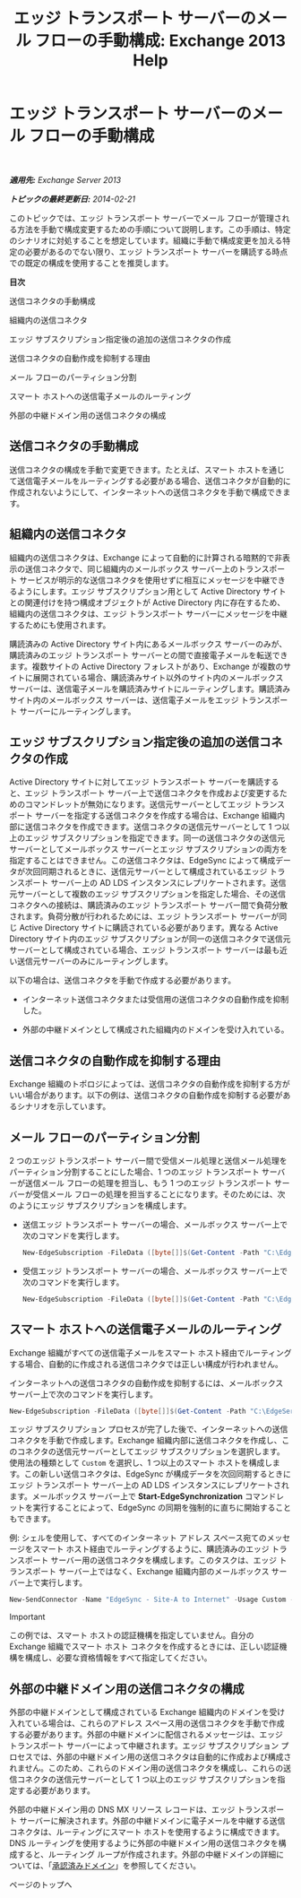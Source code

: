 ﻿---
title: 'エッジ トランスポート サーバーのメール フローの手動構成: Exchange 2013 Help'
TOCTitle: エッジ トランスポート サーバーのメール フローの手動構成
ms:assetid: cb4cc165-6c09-44ab-a95f-167ae8ed2485
ms:mtpsurl: https://technet.microsoft.com/ja-jp/library/Dn606261(v=EXCHG.150)
ms:contentKeyID: 61180562
ms.date: 04/24/2018
mtps_version: v=EXCHG.150
ms.translationtype: HT
---

# エッジ トランスポート サーバーのメール フローの手動構成

 

_**適用先:** Exchange Server 2013_

_**トピックの最終更新日:** 2014-02-21_

このトピックでは、エッジ トランスポート サーバーでメール フローが管理される方法を手動で構成変更するための手順について説明します。この手順は、特定のシナリオに対処することを想定しています。組織に手動で構成変更を加える特定の必要があるのでない限り、エッジ トランスポート サーバーを購読する時点での既定の構成を使用することを推奨します。

**目次**

送信コネクタの手動構成

組織内の送信コネクタ

エッジ サブスクリプション指定後の追加の送信コネクタの作成

送信コネクタの自動作成を抑制する理由

メール フローのパーティション分割

スマート ホストへの送信電子メールのルーティング

外部の中継ドメイン用の送信コネクタの構成

## 送信コネクタの手動構成

送信コネクタの構成を手動で変更できます。たとえば、スマート ホストを通じて送信電子メールをルーティングする必要がある場合、送信コネクタが自動的に作成されないようにして、インターネットへの送信コネクタを手動で構成できます。

## 組織内の送信コネクタ

組織内の送信コネクタは、Exchange によって自動的に計算される暗黙的で非表示の送信コネクタで、同じ組織内のメールボックス サーバー上のトランスポート サービスが明示的な送信コネクタを使用せずに相互にメッセージを中継できるようにします。エッジ サブスクリプション用として Active Directory サイトとの関連付けを持つ構成オブジェクトが Active Directory 内に存在するため、組織内の送信コネクタは、エッジ トランスポート サーバーにメッセージを中継するためにも使用されます。

購読済みの Active Directory サイト内にあるメールボックス サーバーのみが、購読済みのエッジ トランスポート サーバーとの間で直接電子メールを転送できます。複数サイトの Active Directory フォレストがあり、Exchange が複数のサイトに展開されている場合、購読済みサイト以外のサイト内のメールボックス サーバーは、送信電子メールを購読済みサイトにルーティングします。購読済みサイト内のメールボックス サーバーは、送信電子メールをエッジ トランスポート サーバーにルーティングします。

## エッジ サブスクリプション指定後の追加の送信コネクタの作成

Active Directory サイトに対してエッジ トランスポート サーバーを購読すると、エッジ トランスポート サーバー上で送信コネクタを作成および変更するためのコマンドレットが無効になります。送信元サーバーとしてエッジ トランスポート サーバーを指定する送信コネクタを作成する場合は、Exchange 組織内部に送信コネクタを作成できます。送信コネクタの送信元サーバーとして 1 つ以上のエッジ サブスクリプションを指定できます。同一の送信コネクタの送信元サーバーとしてメールボックス サーバーとエッジ サブスクリプションの両方を指定することはできません。この送信コネクタは、EdgeSync によって構成データが次回同期されるときに、送信元サーバーとして構成されているエッジ トランスポート サーバー上の AD LDS インスタンスにレプリケートされます。送信元サーバーとして複数のエッジ サブスクリプションを指定した場合、その送信コネクタへの接続は、購読済みのエッジ トランスポート サーバー間で負荷分散されます。負荷分散が行われるためには、エッジ トランスポート サーバーが同じ Active Directory サイトに購読されている必要があります。異なる Active Directory サイト内のエッジ サブスクリプションが同一の送信コネクタで送信元サーバーとして構成されている場合、エッジ トランスポート サーバーは最も近い送信元サーバーのみにルーティングします。

以下の場合は、送信コネクタを手動で作成する必要があります。

  - インターネット送信コネクタまたは受信用の送信コネクタの自動作成を抑制した。

  - 外部の中継ドメインとして構成された組織内のドメインを受け入れている。

## 送信コネクタの自動作成を抑制する理由

Exchange 組織のトポロジによっては、送信コネクタの自動作成を抑制する方がいい場合があります。以下の例は、送信コネクタの自動作成を抑制する必要があるシナリオを示しています。

## メール フローのパーティション分割

2 つのエッジ トランスポート サーバー間で受信メール処理と送信メール処理をパーティション分割することにした場合、1 つのエッジ トランスポート サーバーが送信メール フローの処理を担当し、もう 1 つのエッジ トランスポート サーバーが受信メール フローの処理を担当することになります。そのためには、次のようにエッジ サブスクリプションを構成します。

  - 送信エッジ トランスポート サーバーの場合、メールボックス サーバー上で次のコマンドを実行します。
    
    ```powershell
    New-EdgeSubscription -FileData ([byte[]]$(Get-Content -Path "C:\EdgeServerSubscription.xml" -Encoding Byte -ReadCount 0)) -Site "Site-A" -CreateInboundSendConnector $false -CreateInternetSendConnector $true
    ```

  - 受信エッジ トランスポート サーバーの場合、メールボックス サーバー上で次のコマンドを実行します。
    
    ```powershell
    New-EdgeSubscription -FileData ([byte[]]$(Get-Content -Path "C:\EdgeServerSubscription.xml" -Encoding Byte -ReadCount 0)) -Site "Site-A" -CreateInboundSendConnector $true -CreateInternetSendConnector $false
    ```

## スマート ホストへの送信電子メールのルーティング

Exchange 組織がすべての送信電子メールをスマート ホスト経由でルーティングする場合、自動的に作成される送信コネクタでは正しい構成が行われません。

インターネットへの送信コネクタの自動作成を抑制するには、メールボックス サーバー上で次のコマンドを実行します。

```powershell
New-EdgeSubscription -FileData ([byte[]]$(Get-Content -Path "C:\EdgeServerSubscription.xml" -Encoding Byte -ReadCount 0)) -Site "Site-A" -CreateInternetSendConnector $false
```

エッジ サブスクリプション プロセスが完了した後で、インターネットへの送信コネクタを手動で作成します。Exchange 組織内部に送信コネクタを作成し、このコネクタの送信元サーバーとしてエッジ サブスクリプションを選択します。使用法の種類として `Custom` を選択し、1 つ以上のスマート ホストを構成します。この新しい送信コネクタは、EdgeSync が構成データを次回同期するときにエッジ トランスポート サーバー上の AD LDS インスタンスにレプリケートされます。メールボックス サーバー上で **Start-EdgeSynchronization** コマンドレットを実行することによって、EdgeSync の同期を強制的に直ちに開始することもできます。

例: シェルを使用して、すべてのインターネット アドレス スペース宛てのメッセージをスマート ホスト経由でルーティングするように、購読済みのエッジ トランスポート サーバー用の送信コネクタを構成します。このタスクは、エッジ トランスポート サーバー上ではなく、Exchange 組織内部のメールボックス サーバー上で実行します。

```powershell
New-SendConnector -Name "EdgeSync - Site-A to Internet" -Usage Custom -AddressSpaces SMTP:*;100 -DNSRoutingEnabled $false -SmartHosts 192.168.10.1 -SmartHostAuthMechanism None -SourceTransportServers EdgeSubscriptionName
```


> [!IMPORTANT]
> この例では、スマート ホストの認証機構を指定していません。自分の Exchange 組織でスマート ホスト コネクタを作成するときには、正しい認証機構を構成し、必要な資格情報をすべて指定してください。



## 外部の中継ドメイン用の送信コネクタの構成

外部の中継ドメインとして構成されている Exchange 組織内のドメインを受け入れている場合は、これらのアドレス スペース用の送信コネクタを手動で作成する必要があります。外部の中継ドメインに配信されるメッセージは、エッジ トランスポート サーバーによって中継されます。エッジ サブスクリプション プロセスでは、外部の中継ドメイン用の送信コネクタは自動的に作成および構成されません。このため、これらのドメイン用の送信コネクタを構成し、これらの送信コネクタの送信元サーバーとして 1 つ以上のエッジ サブスクリプションを指定する必要があります。

外部の中継ドメイン用の DNS MX リソース レコードは、エッジ トランスポート サーバーに解決されます。外部の中継ドメインに電子メールを中継する送信コネクタは、ルーティングにスマート ホストを使用するように構成できます。DNS ルーティングを使用するように外部の中継ドメイン用の送信コネクタを構成すると、ルーティング ループが作成されます。外部の中継ドメインの詳細については、「[承認済みドメイン](accepted-domains-exchange-2013-help.md)」を参照してください。

ページのトップへ

